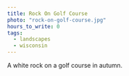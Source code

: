 ```yaml
---
title: Rock On Golf Course
photo: "rock-on-golf-course.jpg"
hours_to_write: 0
tags:
  - landscapes
  - wisconsin
---
```


A white rock on a golf course in autumn. 